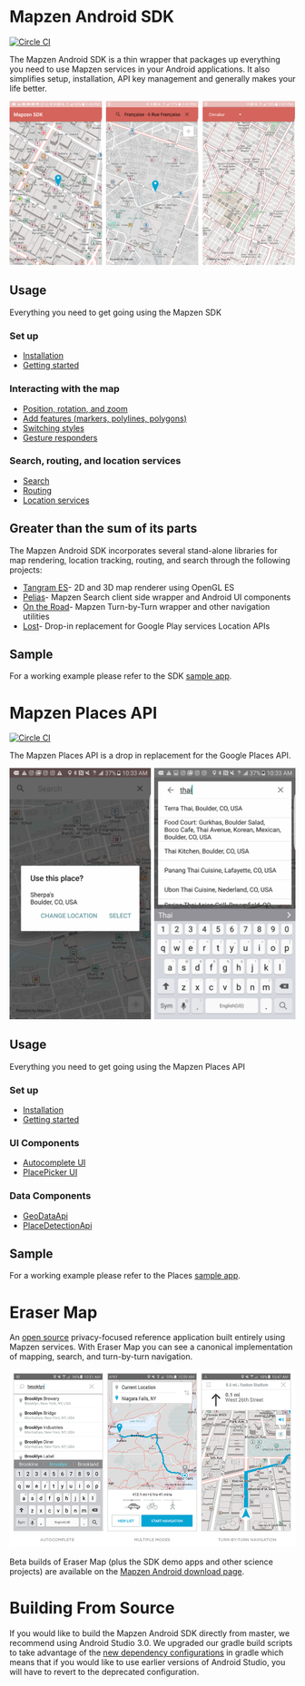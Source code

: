 # Mapzen Android SDK
[![Circle CI](https://circleci.com/gh/mapzen/android.svg?style=svg&circle-token=3191e9499a851a9a3869a72ee3c55d4e29133ebc)](https://circleci.com/gh/mapzen/android)

The Mapzen Android SDK is a thin wrapper that packages up everything you need to use Mapzen services in your Android applications. It also simplifies setup, installation, API key management and generally makes your life better.

![screenshot](assets/android-sdk.png)

## Usage
Everything you need to get going using the Mapzen SDK

### Set up
- [Installation](https://github.com/mapzen/android/blob/master/docs/installation.md)
- [Getting started](https://github.com/mapzen/android/blob/master/docs/getting-started.md)

### Interacting with the map
- [Position, rotation, and zoom](https://github.com/mapzen/android/blob/master/docs/basic-functions.md)
- [Add features (markers, polylines, polygons)](https://github.com/mapzen/android/blob/master/docs/features.md)
- [Switching styles](https://github.com/mapzen/android/blob/master/docs/styles.md)
- [Gesture responders](https://github.com/mapzen/android/blob/master/docs/gesture-responders.md)

### Search, routing, and location services
- [Search](https://github.com/mapzen/android/blob/master/docs/search.md)
- [Routing](https://github.com/mapzen/android/blob/master/docs/turn-by-turn.md)
- [Location services](https://github.com/mapzen/android/blob/master/docs/location-services.md)

## Greater than the sum of its parts
The Mapzen Android SDK incorporates several stand-alone libraries for map rendering, location tracking, routing, and search through the following projects:

- [Tangram ES](https://github.com/tangrams/tangram-es/)- 2D and 3D map renderer using OpenGL ES
- [Pelias](https://github.com/pelias/pelias-android-sdk)- Mapzen Search client side wrapper and Android UI components
- [On the Road](https://github.com/mapzen/on-the-road)- Mapzen Turn-by-Turn wrapper and other navigation utilities
- [Lost](https://github.com/mapzen/lost)- Drop-in replacement for Google Play services Location APIs

## Sample
For a working example please refer to the SDK [sample app](https://github.com/mapzen/android/tree/master/samples/mapzen-android-sdk-sample).

# Mapzen Places API
[![Circle CI](https://circleci.com/gh/mapzen/android.svg?style=svg&circle-token=3191e9499a851a9a3869a72ee3c55d4e29133ebc)](https://circleci.com/gh/mapzen/android)

The Mapzen Places API is a drop in replacement for the Google Places API.

![screenshot](assets/android-places.png)

## Usage
Everything you need to get going using the Mapzen Places API

### Set up
- [Installation](https://github.com/mapzen/android/blob/master/docs/places-installation.md)
- [Getting started](https://github.com/mapzen/android/blob/master/docs/places-getting-started.md)

### UI Components
- [Autocomplete UI](https://github.com/mapzen/android/blob/master/docs/autocomplete-ui.md)
- [PlacePicker UI](https://github.com/mapzen/android/blob/master/docs/place-picker-ui.md)

### Data Components
- [GeoDataApi](https://github.com/mapzen/android/blob/master/docs/geodata-api.md)
- [PlaceDetectionApi](https://github.com/mapzen/android/blob/master/docs/place-detection-api.md)

## Sample
For a working example please refer to the Places [sample app](https://github.com/mapzen/android/tree/master/samples/mapzen-places-api-sample).

# Eraser Map

An [open source](https://github.com/mapzen/eraser-map) privacy-focused reference application built entirely using Mapzen services. With Eraser Map you can see a canonical implementation of mapping, search, and turn-by-turn navigation.

![screenshot](assets/eraser-map.png)

Beta builds of Eraser Map (plus the SDK demo apps and other science projects) are available on the [Mapzen Android download page](http://android.mapzen.com/).

# Building From Source

If you would like to build the Mapzen Android SDK directly from master, we recommend using Android Studio 3.0. We upgraded our gradle build scripts to take advantage of the [new dependency configurations](https://developer.android.com/studio/build/gradle-plugin-3-0-0-migration.html#new_configurations) in gradle which means that if you would like to use earlier versions of Android Studio, you will have to revert to the deprecated configuration.